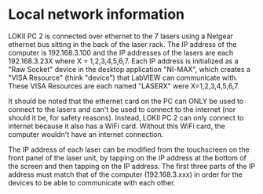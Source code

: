 # Local network information

LOKII PC 2 is connected over ethernet to the 7 lasers using a Netgear ethernet bus sitting in the back of the laser rack.
The IP address of the computer is 192.168.3.100 and the IP addresses of the lasers are each 192.168.3.23X where X = 1,2,3,4,5,6,7.
Each IP address is initialized as a "Raw Socket" device in the desktop application "NI-MAX", which creates a "VISA Resource" (think "device") that LabVIEW can communicate with. These VISA Resources are each named "LASERX" were X=1,2,3,4,5,6,7.

It should be noted that the ethernet card on the PC can ONLY be used to connect to the lasers and can't be used to connect to the internet (nor should it be, for safety reasons). Instead, LOKII PC 2 can only connect to internet because it also has a WiFi card. Without this WiFi card, the computer wouldn't have an internet connection.

The IP address of each laser can be modified from the touchscreen on the front panel of the laser unit, by tapping on the IP address at the bottom of the screen and then tapping on the IP address. The first three parts of the IP address must match that of the computer (192.168.3.xxx) in order for the devices to be able to communicate with each other.
